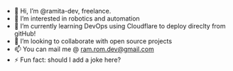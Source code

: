 - 👋 Hi, I’m @ramita-dev, freelance.
- 👀 I’m interested in robotics and automation
- 🌱 I’m currently learning DevOps using Cloudflare to deploy direclty from gitHub!
- 💞️ I’m looking to collaborate with open source projects
- 📫 You can mail me @ ram.rom.dev@gmail.com
- ⚡ Fun fact: should I add a joke here?


<!---
ramita-dev/ramita-dev is a ✨ special ✨ repository because its `README.md` (this file) appears on your GitHub profile.
You can click the Preview link to take a look at your changes.
--->
